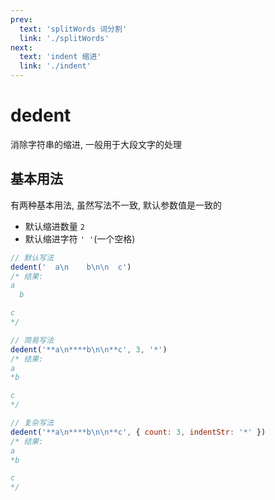 ```yaml
---
prev:
  text: 'splitWords 词分割'
  link: './splitWords'
next:
  text: 'indent 缩进'
  link: './indent'
---
```


# dedent

<VersionTag version="3.0.1" />

消除字符串的缩进, 一般用于大段文字的处理

## 基本用法

有两种基本用法, 虽然写法不一致, 默认参数值是一致的

- 默认缩进数量 `2`
- 默认缩进字符 `' '`(一个空格)

```js
// 默认写法
dedent('  a\n    b\n\n  c')
/* 结果:
a
  b

c
*/

// 简易写法
dedent('**a\n****b\n\n**c', 3, '*')
/* 结果:
a
*b

c
*/

// 复杂写法
dedent('**a\n****b\n\n**c', { count: 3, indentStr: '*' })
/* 结果:
a
*b

c
*/
```
